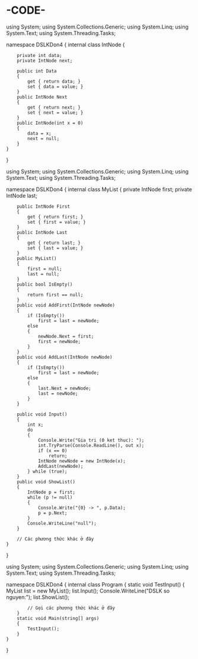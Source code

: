 # -CODE-
using System;
using System.Collections.Generic;
using System.Linq;
using System.Text;
using System.Threading.Tasks;

namespace DSLKDon4
{
    internal class IntNode
    {

        private int data;
        private IntNode next;

        public int Data
        {
            get { return data; }
            set { data = value; }
        }
        public IntNode Next
        {
            get { return next; }
            set { next = value; }
        }
        public IntNode(int x = 0)
        {
            data = x;
            next = null;
        }
    }
}



using System;
using System.Collections.Generic;
using System.Linq;
using System.Text;
using System.Threading.Tasks;

namespace DSLKDon4
{
    internal class MyList
    {
        private IntNode first;
        private IntNode last;

        public IntNode First
        {
            get { return first; }
            set { first = value; }
        }
        public IntNode Last
        {
            get { return last; }
            set { last = value; }
        }
        public MyList()
        {
            first = null;
            last = null;
        }
        public bool IsEmpty()
        {
            return first == null;
        }
        public void AddFirst(IntNode newNode)
        {
            if (IsEmpty())
                first = last = newNode;
            else
            {
                newNode.Next = first;
                first = newNode;
            }
        }
        public void AddLast(IntNode newNode)
        {
            if (IsEmpty())
                first = last = newNode;
            else
            {
                last.Next = newNode;
                last = newNode;
            }
        }

        public void Input()
        {
            int x;
            do
            {
                Console.Write("Gia tri (0 ket thuc): ");
                int.TryParse(Console.ReadLine(), out x);
                if (x == 0)
                    return;
                IntNode newNode = new IntNode(x);
                AddLast(newNode);
            } while (true);
        }
        public void ShowList()
        {
            IntNode p = first;
            while (p != null)
            {
                Console.Write("{0} -> ", p.Data);
                p = p.Next;
            }
            Console.WriteLine("null");
        }

        // Các phương thức khác ở đây
    }
}


using System;
using System.Collections.Generic;
using System.Linq;
using System.Text;
using System.Threading.Tasks;

namespace DSLKDon4
{
    internal class Program
    {
        static void TestInput()
        {
            MyList list = new MyList();
            list.Input();
            Console.WriteLine("DSLK so nguyen:");
            list.ShowList();

            // Gọi các phương thức khác ở đây
        }
        static void Main(string[] args)
        {
            TestInput();
        }
    }
}
